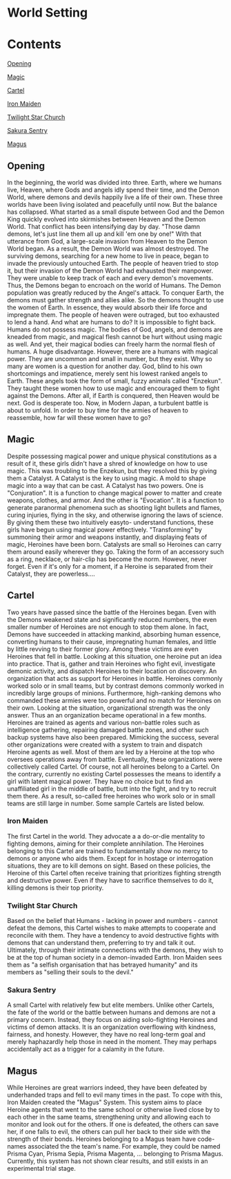 # World Setting

# Contents

[Opening]()

[Magic]()

[Cartel]()

[Iron Maiden]()

[Twilight Star Church]()

[Sakura Sentry]()

[Magus]()

## Opening

In the beginning, the world was divided into three. Earth, where we humans live, Heaven, where Gods and angels idly
spend their time, and the Demon World, where demons and devils happily live a life of their own. These three worlds
have been living isolated and peacefully until now.
But the balance has collapsed. What started as a small dispute between God and the Demon King quickly evolved into
skirmishes between Heaven and the Demon World. That conflict has been intensifying day by day.
"Those damn demons, let's just line them all up and kill 'em one by one!" With that utterance from God, a large-scale
invasion from Heaven to the Demon World began. As a result, the Demon World was almost destroyed. The surviving
demons, searching for a new home to live in peace, began to invade the previously untouched Earth. The people of
heaven tried to stop it, but their invasion of the Demon World had exhausted their manpower. They were unable to
keep track of each and every demon's movements. Thus, the Demons began to encroach on the world of Humans.
The Demon population was greatly reduced by the Angel's attack. To conquer Earth, the demons must gather strength
and allies alike. So the demons thought to use the women of Earth. In essence, they would absorb their life force and
impregnate them. The people of heaven were outraged, but too exhausted to lend a hand.
And what are humans to do? It is impossible to fight back. Humans do not possess magic. The bodies of God, angels,
and demons are kneaded from magic, and magical flesh cannot be hurt without using magic as well. And yet, their
magical bodies can freely harm the normal flesh of humans. A huge disadvantage.
However, there are a humans with magical power. They are uncommon and small in number, but they exist. Why so
many are women is a question for another day.
God, blind to his own shortcomings and impatience, merely sent his lowest ranked angels to Earth. These angels took
the form of small, fuzzy animals called "Enzekun". They taught these women how to use magic and encouraged them
to fight against the Demons. After all, if Earth is conquered, then Heaven would be next. God is desperate too.
Now, in Modern Japan, a turbulent battle is about to unfold. In order to buy time for the armies of heaven to
reassemble, how far will these women have to go?

## Magic

Despite possessing magical power and unique physical constitutions as a result of it, these girls didn't have a shred of
knowledge on how to use magic. This was troubling to the Enzekun, but they resolved this by giving them a Catalyst.
A Catalyst is the key to using magic. A mold to shape magic into a way that can be cast. A Catalyst has two powers. One
is "Conjuration". It is a function to change magical power to matter and create weapons, clothes, and armor. And the
other is "Evocation". It is a function to generate paranormal phenomena such as shooting light bullets and flames,
curing injuries, flying in the sky, and otherwise ignoring the laws of science. By giving them these two intuitively easyto-
understand functions, these girls have begun using magical power effectively. "Transforming" by summoning their
armor and weapons instantly, and displaying feats of magic, Heroines have been born. Catalysts are small so Heroines
can carry them around easily wherever they go. Taking the form of an accessory such as a ring, necklace, or hair-clip
has become the norm.
However, never forget. Even if it's only for a moment, if a Heroine is separated from their Catalyst, they are
powerless....

## Cartel

Two years have passed since the battle of the Heroines began.
Even with the Demons weakened state and significantly reduced numbers, the even smaller number of Heroines are
not enough to stop them alone.
In fact, Demons have succeeded in attacking mankind, absorbing human essence, converting humans to their cause,
impregnating human females, and little by little revving to their former glory. Among these victims are even Heroines
that fell in battle.
Looking at this situation, one heroine put an idea into practice.
That is, gather and train Heroines who fight evil, investigate demonic activity, and dispatch Heroines to their location
on discovery. An organization that acts as support for Heroines in battle.
Heroines commonly worked solo or in small teams, but by contrast demons commonly worked in incredibly large
groups of minions. Furthermore, high-ranking demons who commanded these armies were too powerful and no
match for Heroines on their own. Looking at the situation, organizational strength was the only answer.
Thus an an organization became operational in a few months. Heroines are trained as agents and various non-battle
roles such as intelligence gathering, repairing damaged battle zones, and other such backup systems have also been
prepared.
Mimicking the success, several other organizations were created with a system to train and dispatch Heroine agents as
well. Most of them are led by a Heroine at the top who oversees operations away from battle. Eventually, these
organizations were collectively called Cartel.
Of course, not all heroines belong to a Cartel.
On the contrary, currently no existing Cartel possesses the means to identify a girl with latent magical power. They
have no choice but to find an unaffiliated girl in the middle of battle, butt into the fight, and try to recruit them there.
As a result, so-called free heroines who work solo or in small teams are still large in number.
Some sample Cartels are listed below.

### Iron Maiden

The first Cartel in the world.
They advocate a a do-or-die mentality to fighting demons, aiming for their complete annihilation.
The Heroines belonging to this Cartel are trained to fundamentally show no mercy to demons or anyone who aids
them. Except for in hostage or interrogation situations, they are to kill demons on sight.
Based on these policies, the Heroine of this Cartel often receive training that prioritizes fighting strength and
destructive power. Even if they have to sacrifice themselves to do it, killing demons is their top priority.

### Twilight Star Church

Based on the belief that Humans - lacking in power and numbers - cannot defeat the demons, this Cartel wishes to
make attempts to cooperate and reconcile with them.
They have a tendency to avoid destructive fights with demons that can understand them, preferring to try and talk it
out. Ultimately, through their intimate connections with the demons, they wish to be at the top of human society in a
demon-invaded Earth.
Iron Maiden sees them as "a selfish organisation that has betrayed humanity" and its members as "selling their souls
to the devil."

### Sakura Sentry

A small Cartel with relatively few but elite members.
Unlike other Cartels, the fate of the world or the battle between humans and demons are not a primary concern.
Instead, they focus on aiding solo-fighting Heroines and victims of demon attacks.
It is an organization overflowing with kindness, fairness, and honesty. However, they have no real long-term goal and
merely haphazardly help those in need in the moment. They may perhaps accidentally act as a trigger for a calamity in
the future.

## Magus

While Heroines are great warriors indeed, they have been defeated by underhanded traps and fell to evil many times
in the past.
To cope with this, Iron Maiden created the "Magus" System.
This system aims to place Heroine agents that went to the same school or otherwise lived close by to each other in the
same teams, strengthening unity and allowing each to monitor and look out for the others. If one is defeated, the
others can save her, if one falls to evil, the others can pull her back to their side with the strength of their bonds.
Heroines belonging to a Magus team have code-names associated the the team's name.
For example, they could be named Prisma Cyan, Prisma Sepia, Prisma Magenta, ... belonging to Prisma Magus.
Currently, this system has not shown clear results, and still exists in an experimental trial stage.
